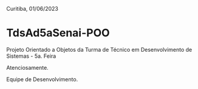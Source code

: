 Curitiba, 01/06/2023


# TdsAd5aSenai-POO
Projeto Orientado a Objetos da Turma de Técnico em Desenvolvimento de Sistemas - 5a. Feira

Atenciosamente.

Equipe de Desenvolvimento.